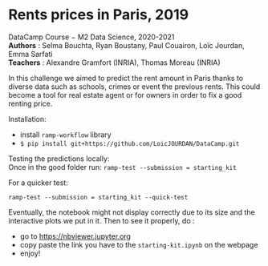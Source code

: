 # Rents prices in Paris, 2019


DataCamp Course $-$ M2 Data Science, 2020-2021  
**Authors** : Selma Bouchta, Ryan Boustany, Paul Couairon, Loïc Jourdan, Emma Sarfati  
**Teachers** : Alexandre Gramfort (INRIA), Thomas Moreau (INRIA)  

In this challenge we aimed to predict the rent amount in Paris thanks to diverse data such as schools, crimes or event the previous rents. This could become a tool for real estate agent or for owners in order to fix a good renting price. 

Installation: 
 - install `ramp-workflow` library 
 - `$ pip install git+https://github.com/LoicJOURDAN/DataCamp.git`
 
 Testing the predictions locally:  
 Once in the good folder run:
  `ramp-test --submission = starting_kit`
  
 For a quicker test:
 
`ramp-test --submission = starting_kit --quick-test `

Eventually, the notebook might not display correctly due to its size and the interactive plots we put in it. Then to see it properly, do :  
- go to https://nbviewer.jupyter.org  
- copy paste the link you have to the `starting-kit.ipynb` on the webpage  
- enjoy!
